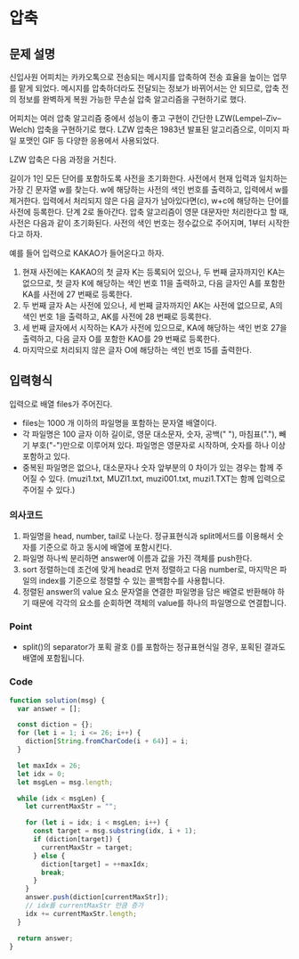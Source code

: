 # 압축

## 문제 설명

신입사원 어피치는 카카오톡으로 전송되는 메시지를 압축하여 전송 효율을 높이는 업무를 맡게 되었다. 메시지를 압축하더라도 전달되는 정보가 바뀌어서는 안 되므로, 압축 전의 정보를 완벽하게 복원 가능한 무손실 압축 알고리즘을 구현하기로 했다.

어피치는 여러 압축 알고리즘 중에서 성능이 좋고 구현이 간단한 LZW(Lempel–Ziv–Welch) 압축을 구현하기로 했다. LZW 압축은 1983년 발표된 알고리즘으로, 이미지 파일 포맷인 GIF 등 다양한 응용에서 사용되었다.

LZW 압축은 다음 과정을 거친다.

길이가 1인 모든 단어를 포함하도록 사전을 초기화한다.
사전에서 현재 입력과 일치하는 가장 긴 문자열 w를 찾는다.
w에 해당하는 사전의 색인 번호를 출력하고, 입력에서 w를 제거한다.
입력에서 처리되지 않은 다음 글자가 남아있다면(c), w+c에 해당하는 단어를 사전에 등록한다.
단계 2로 돌아간다.
압축 알고리즘이 영문 대문자만 처리한다고 할 때, 사전은 다음과 같이 초기화된다. 사전의 색인 번호는 정수값으로 주어지며, 1부터 시작한다고 하자.

예를 들어 입력으로 KAKAO가 들어온다고 하자.

1. 현재 사전에는 KAKAO의 첫 글자 K는 등록되어 있으나, 두 번째 글자까지인 KA는 없으므로, 첫 글자 K에 해당하는 색인 번호 11을 출력하고, 다음 글자인 A를 포함한 KA를 사전에 27 번째로 등록한다.
2. 두 번째 글자 A는 사전에 있으나, 세 번째 글자까지인 AK는 사전에 없으므로, A의 색인 번호 1을 출력하고, AK를 사전에 28 번째로 등록한다.
3. 세 번째 글자에서 시작하는 KA가 사전에 있으므로, KA에 해당하는 색인 번호 27을 출력하고, 다음 글자 O를 포함한 KAO를 29 번째로 등록한다.
4. 마지막으로 처리되지 않은 글자 O에 해당하는 색인 번호 15를 출력한다.

## 입력형식

입력으로 배열 files가 주어진다.

- files는 1000 개 이하의 파일명을 포함하는 문자열 배열이다.
- 각 파일명은 100 글자 이하 길이로, 영문 대소문자, 숫자, 공백(" "), 마침표("."), 빼기 부호("-")만으로 이루어져 있다. 파일명은 영문자로 시작하며, 숫자를 하나 이상 포함하고 있다.
- 중복된 파일명은 없으나, 대소문자나 숫자 앞부분의 0 차이가 있는 경우는 함께 주어질 수 있다. (muzi1.txt, MUZI1.txt, muzi001.txt, muzi1.TXT는 함께 입력으로 주어질 수 있다.)

### 의사코드

1. 파일명을 head, number, tail로 나눈다. 정규표현식과 split메서드를 이용해서 숫자를 기준으로 하고 동시에 배열에 포함시킨다.
2. 파일명 하나씩 분리하면 answer에 이름과 값을 가진 객체를 push한다.
3. sort 정렬하는데 조건에 맞게 head로 먼저 정렬하고 다음 number로, 마지막은 파일의 index를 기준으로 정렬할 수 있는 콜백함수를 사용합니다.
4. 정렬된 answer의 value 요소 문자열을 연결한 파일명을 담은 배열로 반환해야 하기 때문에 각각의 요소를 순회하면 객체의 value를 하나의 파일명으로 연결합니다.

### Point

- split()의 separator가 포획 괄호 ()를 포함하는 정규표현식일 경우, 포획된 결과도 배열에 포함됩니다.

### Code

```js
function solution(msg) {
  var answer = [];

  const diction = {};
  for (let i = 1; i <= 26; i++) {
    diction[String.fromCharCode(i + 64)] = i;
  }

  let maxIdx = 26;
  let idx = 0;
  let msgLen = msg.length;

  while (idx < msgLen) {
    let currentMaxStr = "";

    for (let i = idx; i < msgLen; i++) {
      const target = msg.substring(idx, i + 1);
      if (diction[target]) {
        currentMaxStr = target;
      } else {
        diction[target] = ++maxIdx;
        break;
      }
    }
    answer.push(diction[currentMaxStr]);
    // idx를 currentMaxStr 만큼 증가
    idx += currentMaxStr.length;
  }

  return answer;
}
```
